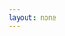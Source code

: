 ```yaml
---
layout: none
---
```


<RedoclyAPIBlock src="https://developer-stage.adobe.com/redocly-test/openapi/upload_image.json" width="600px" typography="fontFamily: `serif`" codeBlock="tokens: { punctuation: { color: 'red' }}" disableSidebar />
